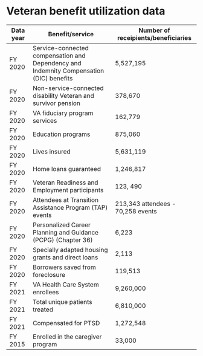 # Veteran benefit utilization data

|	Data year	|	Benefit/service	|	Number of receipients/beneficiaries
|	---	|	---	|	---
|	FY 2020	|	Service-connected compensation and Dependency and Indemnity Compensation (DIC) benefits 	|	5,527,195
|	FY 2020	|	Non-service-connected disability Veteran and survivor pension 	|	378,670
|	FY 2020	|	VA fiduciary program services 	|	162,779
|	FY 2020	|	Education programs	|	875,060
|	FY 2020	|	Lives insured	|	5,631,119
|	FY 2020	|	Home loans guaranteed	|	1,246,817
|	FY 2020	|	Veteran Readiness and Employment participants	|	123, 490
|	FY 2020	|	Attendees at Transition Assistance Program (TAP) events  	|	213,343 attendees - 70,258 events
|	FY 2020	|	Personalized Career Planning and Guidance (PCPG) (Chapter 36)	|	6,223
|	FY 2020	|	Specially adapted housing grants and direct loans	|	2,113
|	FY 2020	|	Borrowers saved from foreclosure	|	119,513
|	FY 2021	|	VA Health Care System enrollees	|	9,260,000
|	FY 2021	|	Total unique patients treated 	|	6,810,000
|	FY 2021	|	Compensated for PTSD	|	1,272,548
|	FY 2015	|	Enrolled in the caregiver program	|	33,000
